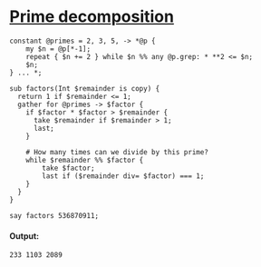 [1]: http://rosettacode.org/wiki/Prime_decomposition

# [Prime decomposition][1]

```perl6
constant @primes = 2, 3, 5, -> *@p {
    my $n = @p[*-1];
    repeat { $n += 2 } while $n %% any @p.grep: * **2 <= $n;
    $n;
} ... *;
 
sub factors(Int $remainder is copy) {
  return 1 if $remainder <= 1;
  gather for @primes -> $factor {
    if $factor * $factor > $remainder {
      take $remainder if $remainder > 1;
      last;
    }
 
    # How many times can we divide by this prime?
    while $remainder %% $factor {
        take $factor;
        last if ($remainder div= $factor) === 1;
    }
  }
}
 
say factors 536870911;
```

#### Output:
```
233 1103 2089
```